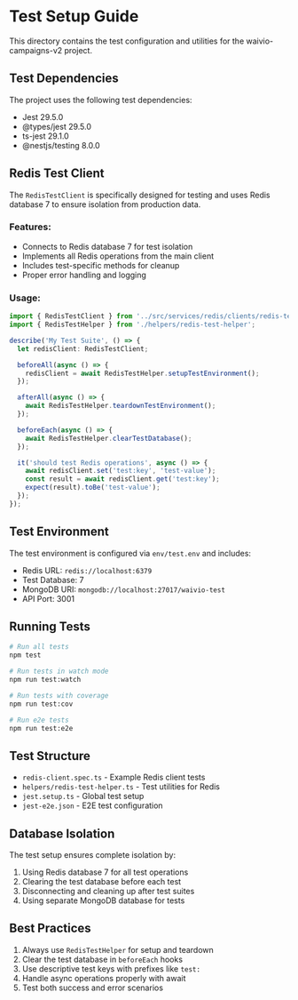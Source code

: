 # Test Setup Guide

This directory contains the test configuration and utilities for the waivio-campaigns-v2 project.

## Test Dependencies

The project uses the following test dependencies:
- Jest 29.5.0
- @types/jest 29.5.0
- ts-jest 29.1.0
- @nestjs/testing 8.0.0

## Redis Test Client

The `RedisTestClient` is specifically designed for testing and uses Redis database 7 to ensure isolation from production data.

### Features:
- Connects to Redis database 7 for test isolation
- Implements all Redis operations from the main client
- Includes test-specific methods for cleanup
- Proper error handling and logging

### Usage:

```typescript
import { RedisTestClient } from '../src/services/redis/clients/redis-test-client';
import { RedisTestHelper } from './helpers/redis-test-helper';

describe('My Test Suite', () => {
  let redisClient: RedisTestClient;

  beforeAll(async () => {
    redisClient = await RedisTestHelper.setupTestEnvironment();
  });

  afterAll(async () => {
    await RedisTestHelper.teardownTestEnvironment();
  });

  beforeEach(async () => {
    await RedisTestHelper.clearTestDatabase();
  });

  it('should test Redis operations', async () => {
    await redisClient.set('test:key', 'test-value');
    const result = await redisClient.get('test:key');
    expect(result).toBe('test-value');
  });
});
```

## Test Environment

The test environment is configured via `env/test.env` and includes:
- Redis URL: `redis://localhost:6379`
- Test Database: 7
- MongoDB URI: `mongodb://localhost:27017/waivio-test`
- API Port: 3001

## Running Tests

```bash
# Run all tests
npm test

# Run tests in watch mode
npm run test:watch

# Run tests with coverage
npm run test:cov

# Run e2e tests
npm run test:e2e
```

## Test Structure

- `redis-client.spec.ts` - Example Redis client tests
- `helpers/redis-test-helper.ts` - Test utilities for Redis
- `jest.setup.ts` - Global test setup
- `jest-e2e.json` - E2E test configuration

## Database Isolation

The test setup ensures complete isolation by:
1. Using Redis database 7 for all test operations
2. Clearing the test database before each test
3. Disconnecting and cleaning up after test suites
4. Using separate MongoDB database for tests

## Best Practices

1. Always use `RedisTestHelper` for setup and teardown
2. Clear the test database in `beforeEach` hooks
3. Use descriptive test keys with prefixes like `test:`
4. Handle async operations properly with await
5. Test both success and error scenarios 